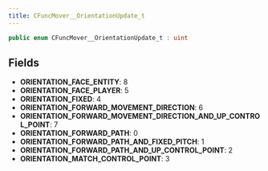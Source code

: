 ```yaml
---
title: CFuncMover__OrientationUpdate_t
---
```


```csharp
public enum CFuncMover__OrientationUpdate_t : uint
```

## Fields

- **ORIENTATION_FACE_ENTITY**: 8
- **ORIENTATION_FACE_PLAYER**: 5
- **ORIENTATION_FIXED**: 4
- **ORIENTATION_FORWARD_MOVEMENT_DIRECTION**: 6
- **ORIENTATION_FORWARD_MOVEMENT_DIRECTION_AND_UP_CONTROL_POINT**: 7
- **ORIENTATION_FORWARD_PATH**: 0
- **ORIENTATION_FORWARD_PATH_AND_FIXED_PITCH**: 1
- **ORIENTATION_FORWARD_PATH_AND_UP_CONTROL_POINT**: 2
- **ORIENTATION_MATCH_CONTROL_POINT**: 3

